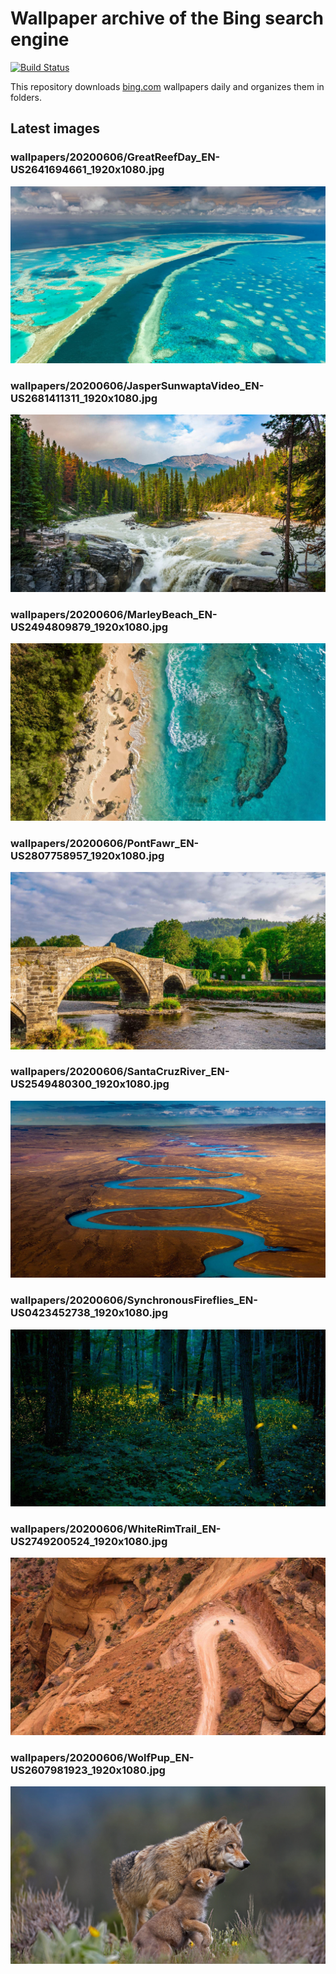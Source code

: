 # Wallpaper archive of the Bing search engine

[![Build Status](https://travis-ci.org/kijart/bing-daily-images-dl.svg?branch=wallpapers)](https://travis-ci.org/kijart/bing-daily-images-dl)

This repository downloads [bing.com](https://www.bing.com) wallpapers daily and organizes them in folders.

## Latest images

<!-- Wallpapers -->

### wallpapers/20200606/GreatReefDay_EN-US2641694661_1920x1080.jpg

![wallpapers/20200606/GreatReefDay_EN-US2641694661_1920x1080.jpg](wallpapers/20200606/GreatReefDay_EN-US2641694661_1920x1080.jpg)

### wallpapers/20200606/JasperSunwaptaVideo_EN-US2681411311_1920x1080.jpg

![wallpapers/20200606/JasperSunwaptaVideo_EN-US2681411311_1920x1080.jpg](wallpapers/20200606/JasperSunwaptaVideo_EN-US2681411311_1920x1080.jpg)

### wallpapers/20200606/MarleyBeach_EN-US2494809879_1920x1080.jpg

![wallpapers/20200606/MarleyBeach_EN-US2494809879_1920x1080.jpg](wallpapers/20200606/MarleyBeach_EN-US2494809879_1920x1080.jpg)

### wallpapers/20200606/PontFawr_EN-US2807758957_1920x1080.jpg

![wallpapers/20200606/PontFawr_EN-US2807758957_1920x1080.jpg](wallpapers/20200606/PontFawr_EN-US2807758957_1920x1080.jpg)

### wallpapers/20200606/SantaCruzRiver_EN-US2549480300_1920x1080.jpg

![wallpapers/20200606/SantaCruzRiver_EN-US2549480300_1920x1080.jpg](wallpapers/20200606/SantaCruzRiver_EN-US2549480300_1920x1080.jpg)

### wallpapers/20200606/SynchronousFireflies_EN-US0423452738_1920x1080.jpg

![wallpapers/20200606/SynchronousFireflies_EN-US0423452738_1920x1080.jpg](wallpapers/20200606/SynchronousFireflies_EN-US0423452738_1920x1080.jpg)

### wallpapers/20200606/WhiteRimTrail_EN-US2749200524_1920x1080.jpg

![wallpapers/20200606/WhiteRimTrail_EN-US2749200524_1920x1080.jpg](wallpapers/20200606/WhiteRimTrail_EN-US2749200524_1920x1080.jpg)

### wallpapers/20200606/WolfPup_EN-US2607981923_1920x1080.jpg

![wallpapers/20200606/WolfPup_EN-US2607981923_1920x1080.jpg](wallpapers/20200606/WolfPup_EN-US2607981923_1920x1080.jpg)

